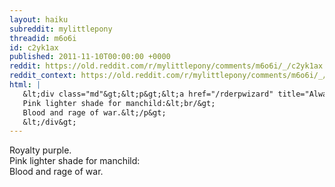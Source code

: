```yaml
---
layout: haiku
subreddit: mylittlepony
threadid: m6o6i
id: c2yk1ax
published: 2011-11-10T00:00:00 +0000
reddit: https://old.reddit.com/r/mylittlepony/comments/m6o6i/_/c2yk1ax
reddit_context: https://old.reddit.com/r/mylittlepony/comments/m6o6i/_/c2yk1ax?context=3
html: |
   &lt;div class="md"&gt;&lt;p&gt;&lt;a href="/rderpwizard" title="Always Relevant / Water&amp;#39;s Spectral Sundering / Paper Bag Princess"&gt;&lt;/a&gt; Royalty purple.&lt;br/&gt;
   Pink lighter shade for manchild:&lt;br/&gt;
   Blood and rage of war.&lt;/p&gt;
   &lt;/div&gt;
---
```


[](/rderpwizard "Always Relevant / Water's Spectral Sundering / Paper Bag Princess") Royalty purple.  
Pink lighter shade for manchild:  
Blood and rage of war.